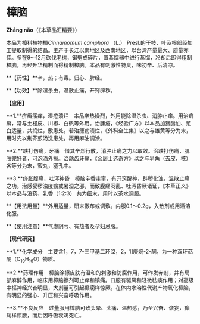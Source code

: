 # 樟脑

**Zhāng nǎo**（《本草品汇精要》）

本品为樟科植物樟*Cinnamomum camphora* （L.） Presl.的干枝、叶及根部经加工提取制得的结晶。主产于长江以南地区及西南地区，以台湾产量最大、质量亦佳。多在9～12月砍伐老树，锯劈成碎片，置蒸馏器中进行蒸馏，冷却后即得粗制樟脑，再经升华精制而得精制樟脑。本品有刺激性特臭，味初辛、后清凉。

**【药性】**辛，热；有毒。归心、脾经。

**【功效】**除湿杀虫，温散止痛，开窍辟秽。

**【应用】**

**1.**疥癣瘙痒，湿疮溃烂　本品辛热燥烈，外用能除湿杀虫、消肿止痒。用治疥癣，常与土槿皮、川椒、白矾等外用。治臁疮，《经验广方》以本品加猪脂油、葱白适量，共捣烂，敷患处。若治瘰疬溃烂，《外科全生集》以之与雄黄等分为末，用时先以荆芥煎汤洗患处，再用麻油调涂。

**2.**跌打伤痛，牙痛　借其辛烈行散，消肿止痛之力以取效。治跌打伤痛，肌肤完好者，可泡酒外擦。治龋齿牙痛，《余居士选奇方》以之与皂角（去皮、核）各等分为末，蜜丸，塞孔中。

**3.**痧胀腹痛，吐泻神昏　樟脑辛香走窜，有开窍醒神，辟秽化浊，温散止痛之功。治感受秽浊疫疬或暑湿之邪，而致腹痛闷乱、吐泻昏厥诸证，《本草正义》以本品与没药、乳香（1∶2∶3） 共为细末，用时以茶水调服。

**【用法用量】**外用适量，研末撒布或调敷。内服0.1～0.2g，入散剂或用酒溶化服。

**【使用注意】**气虚阴亏、有热者及孕妇忌服。

**【现代研究】**

**1.**化学成分　主要含1，7，7-三甲基二环[2，2，1]庚烷-2-酮，为一种双环萜酮（C<sub>10</sub>H<sub>16</sub>O）物质。

**2.**药理作用　樟脑涂擦皮肤有温和的刺激和防腐作用，可作发赤剂，并有局部麻醉作用，临床用樟脑擦剂可止痒和镇痛。口服有驱风和轻微祛痰作用；对高级中枢神经兴奋明显，大剂量可引起癫痫样惊厥。在体内水溶性代谢产物氧化樟脑，有明显的强心、升压和兴奋呼吸作用。

**3.**不良反应　过量服用樟脑可致头晕、头痛、温热感，乃至兴奋、谵妄，癫痫样惊厥，而后因呼吸衰竭死亡。